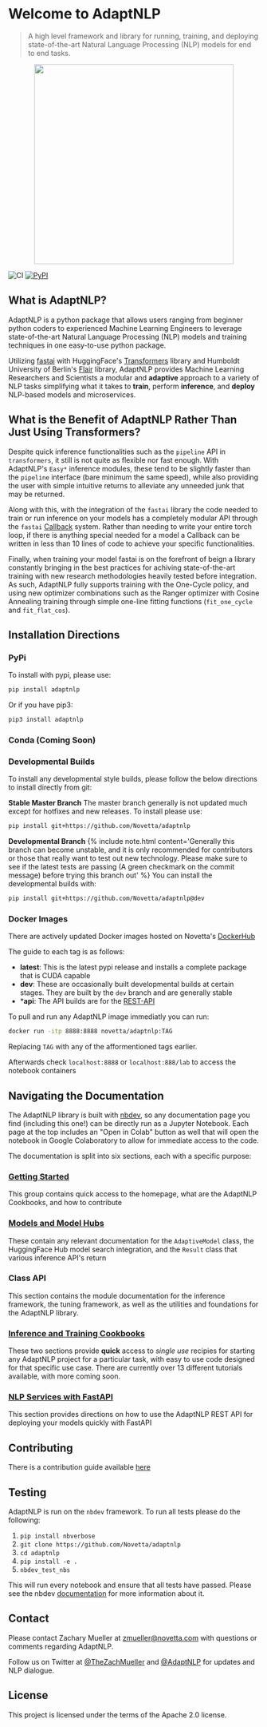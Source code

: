 # Welcome to AdaptNLP
> A high level framework and library for running, training, and deploying state-of-the-art Natural Language Processing (NLP) models for end to end tasks.


<p align="center">
    <a href="https://github.com/Novetta/adaptnlp"> <img src="https://raw.githubusercontent.com/novetta/adaptnlp/master/docs/assets/images/company_logo.png" width="400"/></a>
</p>

![CI](https://github.com/Novetta/adaptnlp/workflows/CI/badge.svg) 
[![PyPI](https://img.shields.io/pypi/v/adaptnlp?color=blue&label=pypi%20version)](https://pypi.org/project/adaptnlp/#description)

## What is AdaptNLP?

AdaptNLP is a python package that allows users ranging from beginner python coders to experienced Machine Learning Engineers to leverage
state-of-the-art Natural Language Processing (NLP) models and training techniques in one easy-to-use python package.

Utilizing [fastai](https://docs.fast.ai) with HuggingFace's [Transformers](https://github.com/huggingface/transformers) library and Humboldt University of Berlin's [Flair](https://github.com/flairNLP/flair) library, AdaptNLP provides Machine Learning Researchers and Scientists a modular and **adaptive** approach to a variety of NLP tasks simplifying what it takes to **train**, perform **inference**, and **deploy** NLP-based models and microservices.

## What is the Benefit of AdaptNLP Rather Than Just Using Transformers?

Despite quick inference functionalities such as the `pipeline` API in `transformers`, it still is not quite as flexible nor fast enough. With AdaptNLP's `Easy*` inference modules, these tend to be slightly faster than the `pipeline` interface (bare minimum the same speed), while also providing the user with simple intuitive returns to alleviate any unneeded junk that may be returned. 

Along with this, with the integration of the `fastai` library the code needed to train or run inference on your models has a completely modular API through the `fastai` [Callback](https://docs.fast.ai/callbacks.core) system. Rather than needing to write your entire torch loop, if there is anything special needed for a model a Callback can be written in less than 10 lines of code to achieve your specific functionalities.

Finally, when training your model fastai is on the forefront of beign a library constantly bringing in the best practices for achiving state-of-the-art training with new research methodologies heavily tested before integration. As such, AdaptNLP fully supports training with the One-Cycle policy, and using new optimizer combinations such as the Ranger optimizer with Cosine Annealing training through simple one-line fitting functions (`fit_one_cycle` and `fit_flat_cos`).

## Installation Directions

### PyPi

To install with pypi, please use:
```bash
pip install adaptnlp
```
Or if you have pip3:
```bash
pip3 install adaptnlp
```

### Conda (Coming Soon)

### Developmental Builds

To install any developmental style builds, please follow the below directions to install directly from git:

**Stable Master Branch**
The master branch generally is not updated much except for hotfixes and new releases. To install please use:
```bash
pip install git+https://github.com/Novetta/adaptnlp
```

**Developmental Branch**
{% include note.html content='Generally this branch can become unstable, and it is only recommended for contributors or those that really want to test out new technology. Please make sure to see if the latest tests are passing (A green checkmark on the commit message) before trying this branch out' %}
You can install the developmental builds with:
```bash
pip install git+https://github.com/Novetta/adaptnlp@dev
```

### Docker Images

There are actively updated Docker images hosted on Novetta's [DockerHub](https://hub.docker.com/r/novetta/adaptnlp)

The guide to each tag is as follows:

* **latest**: This is the latest pypi release and installs a complete package that is CUDA capable
* **dev**: These are occasionally built developmental builds at certain stages. They are built by the `dev` branch and are generally stable
* ***api**: The API builds are for the [REST-API](https://novetta.github.io/adaptnlp/rest)

To pull and run any AdaptNLP image immediatly you can run:
```bash
docker run -itp 8888:8888 novetta/adaptnlp:TAG
```
Replacing `TAG` with any of the afformentioned tags earlier.

Afterwards check `localhost:8888` or `localhost:888/lab` to access the notebook containers

## Navigating the Documentation

The AdaptNLP library is built with [nbdev](https://nbdev.fast.ai), so any documentation page you find (including this one!) can be directly run as a Jupyter Notebook. Each page at the top includes an "Open in Colab" button as well that will open the notebook in Google Colaboratory to allow for immediate access to the code.

The documentation is split into six sections, each with a specific purpose:

### [Getting Started](https://novetta.github.io/adaptnlp/)
This group contains quick access to the homepage, what are the AdaptNLP Cookbooks, and how to contribute

### [Models and Model Hubs](https://novetta.github.io/adaptnlp/model.html)
These contain any relevant documentation for the `AdaptiveModel` class, the HuggingFace Hub model search integration, and the `Result` class that various inference API's return

### Class API
This section contains the module documentation for the inference framework, the tuning framework, as well as the utilities and foundations for the AdaptNLP library.

### [Inference and Training Cookbooks](https://novetta.github.io/adaptnlp/cookbook.html)
These two sections provide **quick** access to *single use* recipies for starting any AdaptNLP project for a particular task, with easy to use code designed for that specific use case. 
There are currently over 13 different tutorials available, with more coming soon.

### [NLP Services with FastAPI](https://novetta.github.io/adaptnlp/rest)
This section provides directions on how to use the AdaptNLP REST API for deploying your models quickly with FastAPI

## Contributing

There is a contribution guide available [here](https://novetta.github.io/adaptnlp/contributing)

## Testing

AdaptNLP is run on the `nbdev` framework. To run all tests please do the following:

1. `pip install nbverbose`
2. `git clone https://github.com/Novetta/adaptnlp`
3. `cd adaptnlp`
4. `pip install -e .`
5. `nbdev_test_nbs`

This will run every notebook and ensure that all tests have passed. Please see the nbdev [documentation](https://nbdev.fast.ai) for more information about it. 

## Contact

Please contact Zachary Mueller at zmueller@novetta.com with questions or comments regarding AdaptNLP.

Follow  us on Twitter at [@TheZachMueller](https://twitter.com/TheZachMueller) and [@AdaptNLP](https://twitter.com/AdaptNLP) for
updates and NLP dialogue.

## License

This project is licensed under the terms of the Apache 2.0 license.
